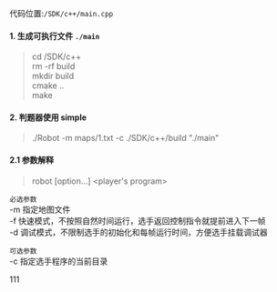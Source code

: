 
代码位置:`/SDK/c++/main.cpp`

#### 1. 生成可执行文件 `./main`
>cd /SDK/c++  
>rm -rf build  
>mkdir build  
>cmake ..  
>make

#### 2. 判题器使用 simple
> ./Robot -m maps/1.txt -c ./SDK/c++/build "./main"

#### 2.1 参数解释

> robot [option...] <player's program>

`必选参数`  
-m 指定地图文件  
-f 快速模式，不按照自然时间运行，选手返回控制指令就提前进入下一帧  
-d 调试模式，不限制选手的初始化和每帧运行时间，方便选手挂载调试器

`可选参数`  
-c 指定选手程序的当前目录

111
